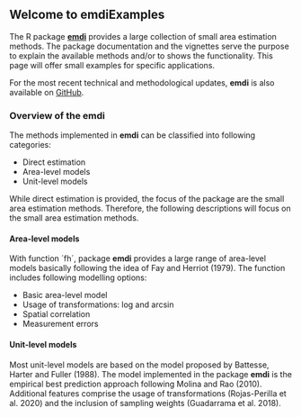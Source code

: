 ## Welcome to emdiExamples

The R package [**emdi**](https://cran.r-project.org/web/packages/emdi/index.html) provides a large collection of small area estimation methods. The package documentation and the vignettes serve the purpose to explain the available methods and/or to shows the functionality. This page will offer small examples for specific applications. 

For the most recent technical and methodological updates, **emdi** is also available on [GitHub](https://github.com/SoerenPannier/emdi).

### Overview of the **emdi**

The methods implemented in **emdi** can be classified into following categories: 
- Direct estimation 
- Area-level models 
- Unit-level models 

While direct estimation is provided, the focus of the package are the small area estimation methods. Therefore, the following descriptions will focus on the small area estimation methods. 

#### Area-level models 

With function ´fh´, package **emdi** provides a large range of area-level models basically following the idea of Fay and Herriot (1979). The function includes following modelling options: 

* Basic area-level model
* Usage of transformations: log and arcsin 
* Spatial correlation 
* Measurement errors

#### Unit-level models 

Most unit-level models are based on the model proposed by Battesse, Harter and Fuller (1988). The model implemented in the package **emdi** is the empirical best prediction approach following Molina and Rao (2010). Additional features comprise the usage of transformations (Rojas-Perilla et al. 2020) and the inclusion of sampling weights (Guadarrama et al. 2018).


